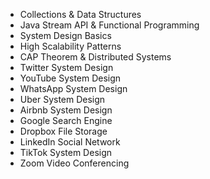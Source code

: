 
- Collections & Data Structures
- Java Stream API & Functional Programming
- System Design Basics
- High Scalability Patterns
- CAP Theorem & Distributed Systems
- Twitter System Design
- YouTube System Design
- WhatsApp System Design
- Uber System Design
- Airbnb System Design
- Google Search Engine
- Dropbox File Storage
- LinkedIn Social Network
- TikTok System Design
- Zoom Video Conferencing